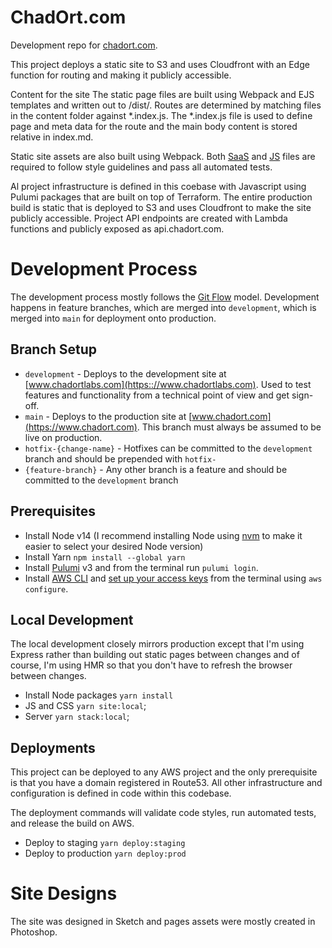 ChadOrt.com
========

Development repo for [chadort.com](https://www.chadort.com).

This project deploys a static site to S3 and uses Cloudfront with an Edge function for routing and making it publicly accessible. 

Content for the site 
The static page files are built using Webpack and EJS templates and written out to /dist/. Routes are determined by matching files in the content folder against *.index.js. The *.index.js file is used to define page and meta data for the route and the main body content is stored relative in index.md.

Static site assets are also built using Webpack. Both [SaaS](https://www.npmjs.com/package/@humanmade/stylelint-config) and [JS](https://www.npmjs.com/package/@humanmade/eslint-config) files are required to follow style guidelines and pass all automated tests.

Al project infrastructure is defined in this coebase with Javascript using Pulumi packages that are built on top of Terraform. The entire production build is static that is deployed to S3 and uses Cloudfront to make the site publicly accessible. Project API endpoints are created with Lambda functions and publicly exposed as api.chadort.com.

# Development Process
The development process mostly follows the [Git Flow](http://jeffkreeftmeijer.com/2010/why-arent-you-using-git-flow/) model. Development happens in feature branches, which are merged into `development`, which is merged into `main` for deployment onto production.

## Branch Setup
* `development` - Deploys to the development site at [www.chadortlabs.com](https:://www.chadortlabs.com). Used to test features and functionality from a technical point of view and get sign-off.
* `main` - Deploys to the production site at [www.chadort.com](https://www.chadort.com). This branch must always be assumed to be live on production.
* `hotfix-{change-name}` - Hotfixes can be committed to the `development` branch and should be prepended with `hotfix-`
* `{feature-branch}` - Any other branch is a feature and should be committed to the `development` branch

## Prerequisites
* Install Node v14 (I recommend installing Node using [nvm](https://github.com/nvm-sh/nvm) to make it easier to select your desired Node version)
* Install Yarn `npm install --global yarn`
* Install [Pulumi](https://www.pulumi.com/docs/get-started/install/) v3 and from the terminal run `pulumi login`.
* Install [AWS CLI](https://docs.aws.amazon.com/cli/latest/userguide/getting-started-install.html) and [set up your access keys](https://www.pulumi.com/docs/get-started/aws/begin/) from the terminal using `aws configure`.

## Local Development
The local development closely mirrors production except that I'm using Express rather than building out static pages between changes and of course, I'm using HMR so that you don't have to refresh the browser between changes. 

* Install Node packages `yarn install`
* JS and CSS `yarn site:local`;
* Server `yarn stack:local`;

## Deployments
This project can be deployed to any AWS project and the only prerequisite is that you have a domain registered in Route53. All other infrastructure and configuration is defined in code within this codebase.

The deployment commands will validate code styles, run automated tests, and release the build on AWS.
* Deploy to staging `yarn deploy:staging`
* Deploy to production `yarn deploy:prod`

# Site Designs
The site was designed in Sketch and pages assets were mostly created in Photoshop. 
